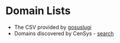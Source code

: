 # Domain Lists 

* The CSV provided by [gosuslugi](https://www.gosuslugi.ru/tls)
* Domains discovered by CenSys - [search](https://search.censys.io/certificates?q=parsed.issuer.organization.raw%3A+%22The+Ministry+of+Digital+Development+and+Communications%22)
